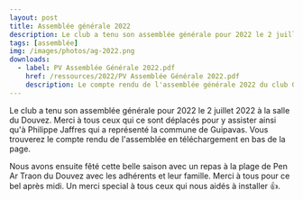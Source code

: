 ```yaml
---
layout: post
title: Assemblée générale 2022 
description: Le club a tenu son assemblée générale pour 2022 le 2 juillet 2022 suivi d'un repas de fin d'année à la plage du Douvez.
tags: [assemblée]
img: /images/photos/ag-2022.png
downloads:
  - label: PV Assemblée Générale 2022.pdf
    href: /ressources/2022/PV Assemblée Générale 2022.pdf
    description: Le compte rendu de l'assemblée générale 2022 du club Guipavas Savate.
---
```


Le club a tenu son assemblée générale pour 2022 le 2 juillet 2022 à la salle du Douvez. 
Merci à tous ceux qui ce sont déplacés pour y assister ainsi qu'à Philippe Jaffres qui a représenté la commune de Guipavas. Vous trouverez le compte rendu de l'assemblée en téléchargement en bas de la page.

Nous avons ensuite fêté cette belle saison avec un repas à la plage de Pen Ar Traon du Douvez avec les adhérents et leur famille. Merci à tous pour ce bel après midi. Un merci special à tous ceux qui nous aidés à installer 👍.